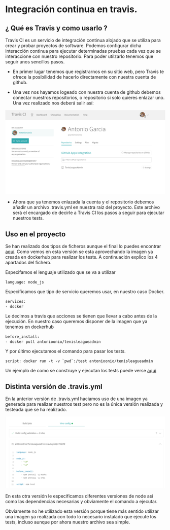 # Integración continua en travis.

## ¿ Qué es Travis y como usarlo ?
Travis CI es un servicio de integración continua alojado que se utiliza para crear y probar proyectos de software. Podemos configurar dicha interacción continua para ejecutar determinadas pruebas cada vez que se interaccione con nuestro repositorio. Para poder utilzarlo tenemos que seguir unos sencillos pasos.

+ En primer lugar tenemos que registrarnos en su sitio web, pero Travis te ofrece la posibilidad de hacerlo directamente con nuestra cuenta de github.

+ Una vez nos hayamos logeado con nuestra cuenta de github debemos conectar nuestros repositorios, o repositorio si solo quieres enlazar uno. Una vez realizado nos deberá salir así:

![](./images/travisSingIn.png)

* Ahora que ya tenemos enlazada la cuenta y el repositorio debemos añadir un archivo .travis.yml en nuestra raiz del proyecto. Este archivo será el encargado de decirle a Travis CI los pasos a seguir para ejecutar nuestros tests.

## Uso en el proyecto

Se han realizado dos tipos de ficheros aunque el final lo puedes encontrar [aquí](../.travis.yml). Como vemos en esta versión se esta aprovechando la imagen ya creada en dockerhub para realizar los tests. A continuación explico los 4 apartados del fichero. 

Especifamos el lenguaje utilizado que se va a utilizar

    language: node_js

Especificamos que tipo de servicio queremos usar, en nuestro caso Docker.


    services: 
    - docker

Le decimos a travis que acciones se tienen que llevar a cabo antes de la ejecución. En nuestro caso queremos disponer de la imagen que ya tenemos en dockerhub

    before_install:
    - docker pull antonioonio/tenisleagueadmin

Y por último ejecutamos el comando para pasar los tests.

    script: docker run -t -v `pwd`:/test antonioonio/tenisleagueadmin

Un ejemplo de como se construye y ejecutan los tests puede verse [aquí](https://travis-ci.com/github/antOnioOnio/TenisLeagueAdmin/jobs/428995821/config)

## Distinta versión de .travis.yml

En la anterior versión de .travis.yml haciamos uso de una imagen ya generada para realizar nuestros test pero no es la única versión realizada y testeada que se ha realizado. 

![](./images/configTravis.png)

En esta otra versión le especificamos diferentes versiones de node así como las dependencias necesarias y obviamente el comando a ejecutar. 

Obviamente no he utilizado esta versión porque tiene más sentido utilizar una imagen ya realizada con todo lo necesario instalado que ejecute los tests, incluso aunque por ahora nuestro archivo sea simple.